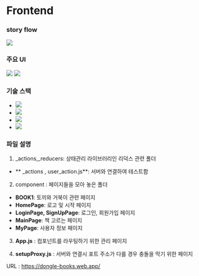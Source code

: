 # Frontend


### story flow
![](https://velog.velcdn.com/images/yeah7598/post/4b0ad84a-0b91-449d-8622-c303a26130d8/image.png)

### 주요 UI
![](https://velog.velcdn.com/images/yeah7598/post/2ba6a0a7-2c4f-4e1e-b082-bf931e23004f/image.png)
![](https://velog.velcdn.com/images/yeah7598/post/9349c29f-ac4b-4b82-870b-18466186b69d/image.png)

### 기술 스택
* <img src="https://img.shields.io/badge/react-61DAFB?style=for-the-badge&logo=react&logoColor=black"> 
* <img src="https://img.shields.io/badge/javascript-F7DF1E?style=for-the-badge&logo=javascript&logoColor=black">

* <img src="https://img.shields.io/badge/css-1572B6?style=for-the-badge&logo=css3&logoColor=white">

* <img src="https://img.shields.io/badge/firebase-FFCA28?style=for-the-badge&logo=firebase&logoColor=white">

### 파일 설명
1. _actions,_reducers: 상태관리 라이브러리인 리덕스 관련 폴더
* ** _actions , user_action.js**: 서버와 연결하여 테스트함

2. component : 페이지들을 모아 놓은 폴더
* **BOOK1**: 토끼와 거북이 관련 페이지
* **HomePage**: 로고 및 시작 페이지
* **LoginPage, SignUpPage**: 로그인, 회원가입 페이지 
* **MainPage**: 책 고르는 페이지 
* **MyPage**: 사용자 정보 페이지 

3. **App.js** : 컴포넌트를 라우팅하기 위한 관리 페이지

4. **setupProxy.js** : 서버와 연결시 포트 주소가 다를 경우 충돌을 막기 위한 페이지

URL : https://dongle-books.web.app/
